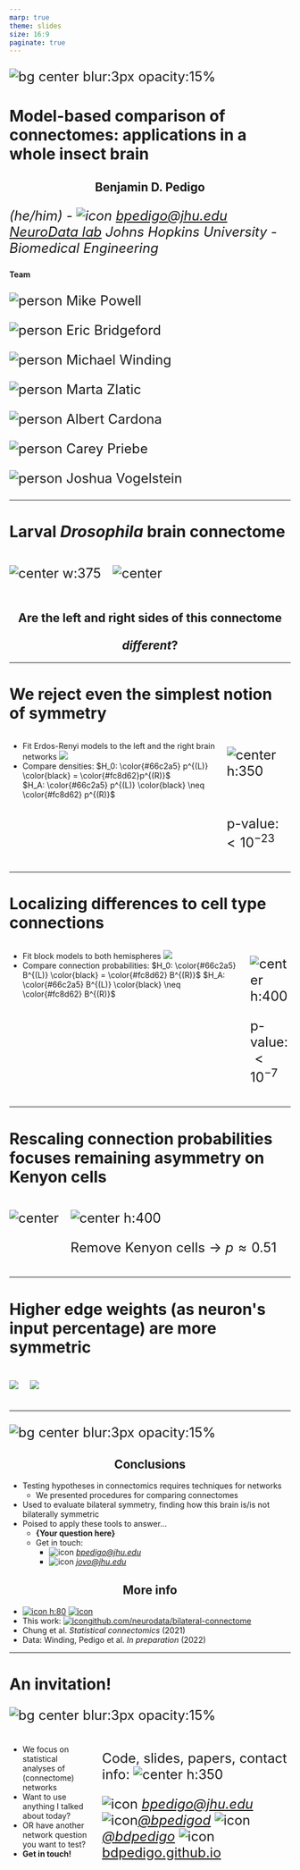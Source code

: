 ```yaml
---
marp: true
theme: slides
size: 16:9
paginate: true
---
```

<!-- _paginate: false -->

![bg center blur:3px opacity:15%](./../../../results/figs/background/background.svg)


<style scoped> 
/* h1 {
    font-size:40px;
} */
p {
    font-size: 24px;
}
</style>

<!-- # Generative network modeling reveals a first quantitative definition of bilateral symmetry exhibited by a whole insect brain connectome -->
<!-- ![icon](../../images/twitter.png) [_@bpedigod (Twitter)_](https://twitter.com/bpedigod) -->


<!-- # Generative network modeling reveals a first quantitative definition of bilateral symmetry exhibited by a whole insect brain connectome -->
# Model-based comparison of connectomes: applications in a whole insect brain

## Benjamin D. Pedigo
_(he/him) - ![icon](../../images/email.png) [_bpedigo@jhu.edu_](mailto:bpedigo@jhu.edu) 
[NeuroData lab](https://neurodata.io/)_
_Johns Hopkins University - Biomedical Engineering_

#### Team
<!-- Start people panels -->
<div class='minipanels'>

<div>

![person](./../../images/people/mike-powell.jpg)
Mike Powell

</div>

<div>

![person](./../../images/people/bridgeford.jpg)
Eric Bridgeford

</div>

<div>

![person](./../../images/people/michael_winding.png)
Michael Winding

</div>

<div>

![person](./../../images/people/marta_zlatic.jpeg)
Marta Zlatic

</div>

<div>

![person](./../../images/people/albert_cardona.jpeg)
Albert Cardona

</div>

<div>

![person](./../../images/people/priebe_carey.jpg)
Carey Priebe

</div>

<div>

![person](./../../images/people/vogelstein_joshua.jpg)
Joshua Vogelstein

</div>

<!-- End people panels -->
</div>
<!-- 

<!-- ![bg center blur:2.5px opacity:20%](./../../../results/figs/background/background.svg) -->

<!-- ![bg opacity:.6 95%](./../../../results/figs/plot_side_layouts/2_network_layout.png) -->


<!-- 
![icon](../../images/email.png) [_bpedigo@jhu.edu_](mailto:bpedigo@jhu.edu)
![icon](../../images/github.png) [_@bdpedigo (Github)_](https://github.com/bdpedigo)
![icon](../../images/twitter.png) [_@bpedigod (Twitter)_](https://twitter.com/bpedigod)
![icon](../../images/web.png) [https://bdpedigo.github.io/](https://bdpedigo.github.io/) -->


<!-- <!-- --- -->

<!-- ---
# Motivation
- This is why we need to compare connectomes to understand x,y,z
- Need methods etc. -->

--- 
# Larval _Drosophila_ brain connectome

<div class="columns">
<div>

![center w:375](./images/../../../images/Figure1-brain-render.png)

</div>
<div>

![center](./../../../results/figs/plot_side_layouts/2_network_layout.png)

</div>
</div>

<style scoped>
h2 {
    justify-content: center;
    text-align: center;
}
</style>

## Are the <span style="color: var(--left)"> left </span> and <span style="color: var(--right)"> right </span> sides of this connectome <p> </p> *different*?

<!-- <footer>
Winding, Pedigo et al. “The complete connectome of an insect brain.” In prep. (2022)
</footer> -->

---
# We reject even the simplest notion of symmetry

<div class="columns">
<div>

- Fit Erdos-Renyi models to the left and the right brain networks
![](./../../../results/figs/er_unmatched_test/er_explain.svg)
- Compare densities:
  $H_0: \color{#66c2a5} p^{(L)} \color{black} = \color{#fc8d62}p^{(R)}$  
  $H_A: \color{#66c2a5} p^{(L)} \color{black} \neq  \color{#fc8d62} p^{(R)}$

<!-- ![center h:300](../../../results/figs/er_unmatched_test/er_methods.png) -->


</div>
<div>

![center h:350](./../../../results/figs/er_unmatched_test/er_density.png)

<br>

<div class='center'>

p-value: ${<}10^{-23}$

</div>

</div>
</div>


---
# Localizing differences to cell type connections

<div class="columns">
<div>

- Fit block models to both hemispheres
  ![](./../../../results/figs/sbm_unmatched_test/sbm_simple_methods.svg)
- Compare connection probabilities:
  $H_0: \color{#66c2a5} B^{(L)} \color{black} = \color{#fc8d62} B^{(R)}$ 
  $H_A: \color{#66c2a5} B^{(L)} \color{black} \neq  \color{#fc8d62} B^{(R)}$

</div>
<div>

![center h:400](./../../../results/figs/sbm_unmatched_test/sbm_uncorrected_pvalues_unlabeled.svg)

<div class='center'>

p-value: ${<}10^{-7}$

</div>

</div>
</div>

---
# Rescaling connection probabilities focuses remaining asymmetry on Kenyon cells

<div class="columns">
<div>

![center](../../../results/figs/adjusted_sbm_unmatched_test/adjusted_methods_explain.svg)

</div>
<div>

![center h:400](./../../../results/figs/adjusted_sbm_unmatched_test/sbm_pvalues_unlabeled.svg)

<div class='center'>

Remove Kenyon cells $\rightarrow$ $p \approx 0.51$

</div>

<!-- 

<!-- p-value: ~$0.51$ -->
<!--  -->

</div>
</div>



---
# Higher edge weights (as neuron's input percentage) are more symmetric

<div class='columns'>
<div>

![](./../../../results/figs/thresholding_tests/thresholding_methods.svg)

</div>
<div>

![](./../../../results/figs/thresholding_tests/input_threshold_pvalues_legend.svg)

<!-- *Only occurs when using input percentage as edge weight* -->

</div>
</div>

<!-- ---
<div class="columns">
<div>

## graspologic:

[github.com/microsoft/graspologic](https://github.com/microsoft/graspologic)

![w:450](./../../images/graspologic_svg.svg)

[![h:50](https://pepy.tech/badge/graspologic)](https://pepy.tech/project/graspologic)  [![h:50](https://img.shields.io/github/stars/microsoft/graspologic?style=social)](https://github.com/microsoft/graspologic)  [![h:50](https://img.shields.io/github/contributors/microsoft/graspologic)](https://github.com/microsoft/graspologic/graphs/contributors)  [![h:50](https://img.shields.io/badge/License-MIT-yellow.svg)](https://opensource.org/licenses/MIT)

</div>
<div>


## This work:
[github.com/neurodata/bilateral-connectome](https://github.com/neurodata/bilateral-connectome) 
![center w:400](./../../images/jb_example.png)
[![h:50](https://jupyterbook.org/badge.svg)](http://docs.neurodata.io/bilateral-connectome/)

</div>
</div> -->

---
<!-- # Conclusions  -->

![bg center blur:3px opacity:15%](./../../../results/figs/background/background.svg)

<div class='columns2-bl'>
<div>

## Conclusions

- Testing hypotheses in connectomics requires techniques for networks
    - We presented procedures for comparing connectomes
- Used to evaluate bilateral symmetry, finding how this brain is/is not bilaterally symmetric
- Poised to apply these tools to answer...
   - **{Your question here}**
   - Get in touch: 
     - ![icon](../../images/email.png) [_bpedigo@jhu.edu_](mailto:bpedigo@jhu.edu) 
     - ![icon](../../images/email.png) [_jovo@jhu.edu_](mailto:jovo@jhu.edu)

</div>
<div>

## More info
- [![icon h:80](./../../images/graspologic_svg.svg)](https://github.com/microsoft/graspologic) [![icon](https://pepy.tech/badge/graspologic)](https://pepy.tech/project/graspologic)
- This work: [![icon](https://jupyterbook.org/badge.svg)](http://docs.neurodata.io/bilateral-connectome/)[github.com/neurodata/bilateral-connectome](https://github.com/neurodata/bilateral-connectome)
- Chung et al. *Statistical connectomics* (2021)
- Data: Winding, Pedigo et al. *In preparation* (2022)

---
# An invitation!

![bg center blur:3px opacity:15%](./../../../results/figs/background/background.svg)

<div class="columns">
<div>

- We focus on statistical analyses of (connectome) networks
- Want to use anything I talked about today?
- OR have another network question you want to test?
- **Get in touch!**

</div>
<div>

Code, slides, papers, contact info:
![center h:350](../../images/further-info-qr.svg)

![icon](../../images/email.png) [_bpedigo@jhu.edu_](mailto:bpedigo@jhu.edu)     ![icon](../../images/twitter.png)[_@bpedigod_](https://twitter.com/bpedigod)
![icon](../../images/github.png) [_@bdpedigo_](https://github.com/bdpedigo) ![icon](../../images/web.png)[bdpedigo.github.io](https://bdpedigo.github.io/)

</div>
</div>

<!-- <footer>Chung, Pedigo et al. JMLR (2019) <br> Winding, Pedigo et al. In prep. (2022) <br> Pedigo et al. In prep. (2022)</footer> -->

<!-- ---
# Questions?

![bg opacity:.6 95%](./../../../results/figs/plot_side_layouts/2_network_layout.png)

<span> </span>
<span> </span>
<span> </span>
<span> </span>
<span> </span>

<style scoped>
section {
    justify-content: center;
    text-align: center;
}
</style>

### Benjamin D. Pedigo
![icon](../../images/email.png) [_bpedigo@jhu.edu_](mailto:bpedigo@jhu.edu)
![icon](../../images/twitter.png) [_@bpedigod (Twitter)_](https://twitter.com/bpedigod)
![icon](../../images/github.png) [_@bdpedigo (Github)_](https://github.com/bdpedigo)
![icon](../../images/web.png) [https://bdpedigo.github.io/](https://bdpedigo.github.io/) -->

<!-- fold this into one of the previous -->

<!-- refs at the end in like quesions or something -->

<!-- cite stat conn and/or connectal coding -->

<!-- email terry -->
<!-- cover letter -->
<!-- email marta alberta -->
<!-- check with Michael about timing -->
<!-- we have a draft cover letter somewhere -->